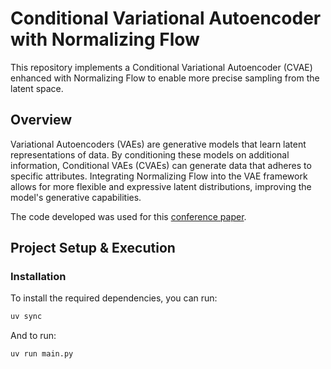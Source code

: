# Conditional Variational Autoencoder with Normalizing Flow

This repository implements a Conditional Variational Autoencoder (CVAE) enhanced with Normalizing Flow to enable more precise sampling from the latent space.


## Overview

Variational Autoencoders (VAEs) are generative models that learn latent representations of data. By conditioning these models on additional information, Conditional VAEs (CVAEs) can generate data that adheres to specific attributes. Integrating Normalizing Flow into the VAE framework allows for more flexible and expressive latent distributions, improving the model's generative capabilities.

The code developed was used for this [conference paper](https://ml4physicalsciences.github.io/2022/files/NeurIPS_ML4PS_2022_163.pdf).

## Project Setup & Execution  

### Installation  

To install the required dependencies, you can run:  
```bash
uv sync
```

And to run:  

```bash
uv run main.py
```
